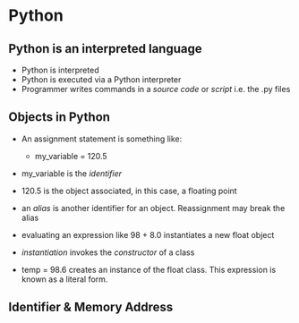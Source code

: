 # Python

## Python is an interpreted language
* Python is interpreted
* Python is executed via a Python interpreter
* Programmer writes commands in a *source code* or *script* i.e. the .py files

## Objects in Python
* An assignment statement is something like:
    * my_variable = 120.5

* my_variable is the *identifier*
* 120.5 is the object associated, in this case, a floating point 
* an *alias* is another identifier for an object. Reassignment may break the alias
* evaluating an expression like 98 + 8.0 instantiates a new float object
* *instantiation* invokes the *constructor* of a class
* temp = 98.6 creates an instance of the float class. This expression is known as a literal form.

## Identifier & Memory Address